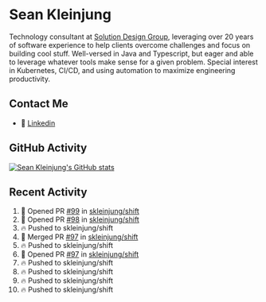 # Sean Kleinjung

Technology consultant at [Solution Design Group](https://solutiondesign.com/), leveraging over 20 years of software experience to help clients overcome challenges and focus on building cool stuff. Well-versed in Java and Typescript, but eager and able to leverage whatever tools make sense for a given problem. Special interest in Kubernetes, CI/CD, and using automation to maximize engineering productivity.

<!--
**skleinjung/skleinjung** is a ✨ _special_ ✨ repository because its `README.md` (this file) appears on your GitHub profile.

Here are some ideas to get you started:

- 🔭 I’m currently working on ...
- 🌱 I’m currently learning ...
- 👯 I’m looking to collaborate on ...
- 🤔 I’m looking for help with ...
- 💬 Ask me about ...
- 📫 How to reach me: ...
- 😄 Pronouns: ...
- ⚡ Fun fact: ...
-->

## Contact Me

<!-- - 💬 [Personal site](https://phatho-folio.now.sh/) -->
- 🔗 [Linkedin](https://www.linkedin.com/in/sean-kleinjung/)
<!-- - 📧 <a href="mailto:hohuuphat22@gmail.com">Email</a> -->

<!-- - 🤐 <a id="raw-url" href="https://nightly.link/DeKal/dekal-cv-v2/workflows/build/main/huuphatho_cv.zip">Latest Resume (.zip)</a>
- 📄 <a id="raw-url" href="https://raw.githubusercontent.com/DeKal/DeKal/master/cv/phathuuho_cv.pdf">Resume (Manually uploaded)</a> -->

## GitHub Activity

[![Sean Kleinjung's GitHub stats](https://github-readme-stats.vercel.app/api?username=skleinjung&show_icons=true&theme=dark&count_private=true)](https://github.com/skleinjung)

## Recent Activity
<!--START_SECTION:activity-->
1. 💪 Opened PR [#99](https://github.com/skleinjung/shift/pull/99) in [skleinjung/shift](https://github.com/skleinjung/shift)
2. 💪 Opened PR [#98](https://github.com/skleinjung/shift/pull/98) in [skleinjung/shift](https://github.com/skleinjung/shift)
3. 🔥 Pushed to skleinjung/shift
4. 🎉 Merged PR [#97](https://github.com/skleinjung/shift/pull/97) in [skleinjung/shift](https://github.com/skleinjung/shift)
5. 🔥 Pushed to skleinjung/shift
6. 💪 Opened PR [#97](https://github.com/skleinjung/shift/pull/97) in [skleinjung/shift](https://github.com/skleinjung/shift)
7. 🔥 Pushed to skleinjung/shift
8. 🔥 Pushed to skleinjung/shift
9. 🔥 Pushed to skleinjung/shift
10. 🔥 Pushed to skleinjung/shift
<!--END_SECTION:activity-->